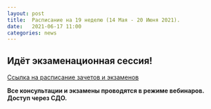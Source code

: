 ```yaml
---
layout: post
title:  Расписание на 19 неделю (14 Мая - 20 Июня 2021).
date:   2021-06-17 11:00
categories: news
---
```


## Идёт экзаменационная сессия!

[Ссылка на расписание зачетов и экзаменов](http://rf-lab.org/news/2021/05/29/SummerCheck-Schedule.html)

**Все консультации и экзамены проводятся в режиме вебинаров. Доступ через СДО.**
